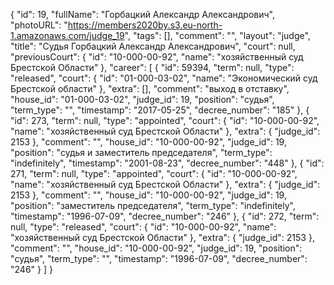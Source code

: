{
    "id": 19,
    "fullName": "Горбацкий Александр Александрович",
    "photoURL": "https://members2020by.s3.eu-north-1.amazonaws.com/judge_19",
    "tags": [],
    "comment": "",
    "layout": "judge",
    "title": "Судья Горбацкий Александр Александрович",
    "court": null,
    "previousCourt": {
        "id": "10-000-00-92",
        "name": "хозяйственный суд Брестской Области"
    },
    "career": [
        {
            "id": 59394,
            "term": null,
            "type": "released",
            "court": {
                "id": "01-000-03-02",
                "name": "Экономический суд Брестской области"
            },
            "extra": [],
            "comment": "выход в отставку",
            "house_id": "01-000-03-02",
            "judge_id": 19,
            "position": "судья",
            "term_type": "",
            "timestamp": "2017-05-25",
            "decree_number": "185"
        },
        {
            "id": 273,
            "term": null,
            "type": "appointed",
            "court": {
                "id": "10-000-00-92",
                "name": "хозяйственный суд Брестской Области"
            },
            "extra": {
                "judge_id": 2153
            },
            "comment": "",
            "house_id": "10-000-00-92",
            "judge_id": 19,
            "position": "судья и заместитель председателя",
            "term_type": "indefinitely",
            "timestamp": "2001-08-23",
            "decree_number": "448"
        },
        {
            "id": 271,
            "term": null,
            "type": "appointed",
            "court": {
                "id": "10-000-00-92",
                "name": "хозяйственный суд Брестской Области"
            },
            "extra": {
                "judge_id": 2153
            },
            "comment": "",
            "house_id": "10-000-00-92",
            "judge_id": 19,
            "position": "заместитель председателя",
            "term_type": "indefinitely",
            "timestamp": "1996-07-09",
            "decree_number": "246"
        },
        {
            "id": 272,
            "term": null,
            "type": "released",
            "court": {
                "id": "10-000-00-92",
                "name": "хозяйственный суд Брестской Области"
            },
            "extra": {
                "judge_id": 2153
            },
            "comment": "",
            "house_id": "10-000-00-92",
            "judge_id": 19,
            "position": "судья",
            "term_type": "",
            "timestamp": "1996-07-09",
            "decree_number": "246"
        }
    ]
}